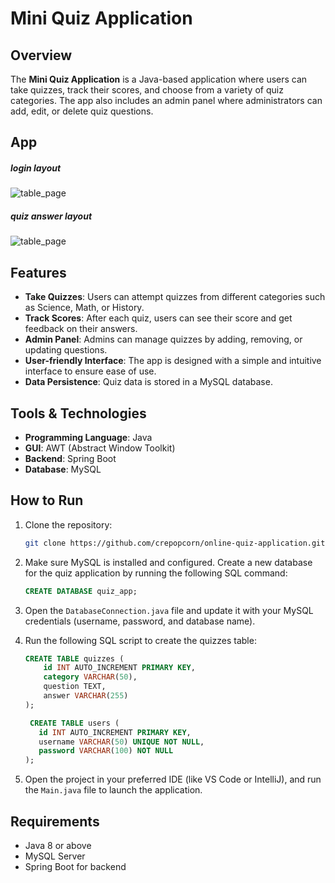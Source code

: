 
# Mini Quiz Application

## Overview
The **Mini Quiz Application** is a Java-based application where users can take quizzes, track their scores, and choose from a variety of quiz categories. The app also includes an admin panel where administrators can add, edit, or delete quiz questions. 

## App
##### login layout
![table_page](https://github.com/Crepopcorn/personal_budget_tracker/blob/main/layout-applogin.jpg)

##### quiz answer layout
![table_page](https://github.com/Crepopcorn/personal_budget_tracker/blob/main/layout-appquiz.jpg)

## Features
- **Take Quizzes**: Users can attempt quizzes from different categories such as Science, Math, or History.
- **Track Scores**: After each quiz, users can see their score and get feedback on their answers.
- **Admin Panel**: Admins can manage quizzes by adding, removing, or updating questions.
- **User-friendly Interface**: The app is designed with a simple and intuitive interface to ensure ease of use.
- **Data Persistence**: Quiz data is stored in a MySQL database.

## Tools & Technologies
- **Programming Language**: Java
- **GUI**: AWT (Abstract Window Toolkit)
- **Backend**: Spring Boot
- **Database**: MySQL

## How to Run
1. Clone the repository:
   ```bash
   git clone https://github.com/crepopcorn/online-quiz-application.git
   ```

2. Make sure MySQL is installed and configured. Create a new database for the quiz application by running the following SQL command:
   ```sql
   CREATE DATABASE quiz_app;
   ```

3. Open the `DatabaseConnection.java` file and update it with your MySQL credentials (username, password, and database name).

4. Run the following SQL script to create the quizzes table:
   ```sql
   CREATE TABLE quizzes (
       id INT AUTO_INCREMENT PRIMARY KEY,
       category VARCHAR(50),
       question TEXT,
       answer VARCHAR(255)
   );

    CREATE TABLE users (
      id INT AUTO_INCREMENT PRIMARY KEY,
      username VARCHAR(50) UNIQUE NOT NULL,
      password VARCHAR(100) NOT NULL
   );
   ```

5. Open the project in your preferred IDE (like VS Code or IntelliJ), and run the `Main.java` file to launch the application.

## Requirements
- Java 8 or above
- MySQL Server
- Spring Boot for backend
